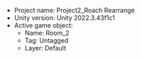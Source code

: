 <!-- UNITY CODE ASSIST INSTRUCTIONS START -->
- Project name: Project2_Roach Rearrange
- Unity version: Unity 2022.3.43f1c1
- Active game object:
  - Name: Room_2
  - Tag: Untagged
  - Layer: Default
<!-- UNITY CODE ASSIST INSTRUCTIONS END -->